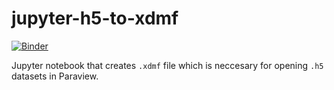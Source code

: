 # jupyter-h5-to-xdmf

[![Binder](https://mybinder.org/badge_logo.svg)](https://mybinder.org/v2/gh/MariDani/h5-to-xdmf/master?filepath=xdmf_from_h5.ipynb)

Jupyter notebook that creates `.xdmf` file which is neccesary for opening `.h5` datasets in Paraview.
